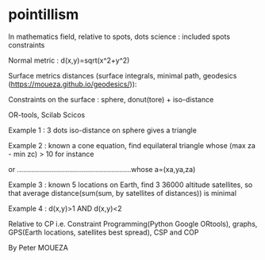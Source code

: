 # pointillism
In mathematics field, relative to spots, dots science : included spots constraints

Normal metric : d(x,y)=sqrt(x^2+y^2)

Surface metrics distances (surface integrals, minimal path, geodesics (https://moueza.github.io/geodesics/)): 

Constraints on the surface : sphere, donut(tore) + iso-distance

OR-tools, Scilab Scicos

Example 1 : 3 dots iso-distance on sphere gives a triangle

Example 2 : known a cone equation, find equilateral triangle whose (max za - min zc) > 10 for instance

or .........................................................whose a=(xa,ya,za)

Example 3 : known 5 locations on Earth, find 3 36000 altitude satellites, so that average distance(sum(sum, by satellites of distances)) is minimal

Example 4 :  d(x,y)>1 AND d(x,y)<2 

Relative to CP i.e. Constraint Programming(Python Google ORtools), graphs, GPS(Earth locations, satellites best spread), CSP and COP

By Peter MOUEZA
